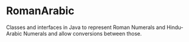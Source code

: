 # RomanArabic

Classes and interfaces in Java to represent Roman Numerals and Hindu-Arabic Numerals and allow conversions between those.
